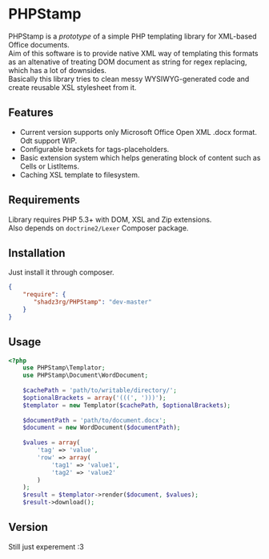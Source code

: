 PHPStamp
=========

PHPStamp is a *prototype* of a simple PHP templating library for XML-based Office documents.  
Aim of this software is to provide native XML way of templating this formats as an altenative of treating DOM document as string for regex replacing, which has a lot of downsides.  
Basically this library tries to clean messy WYSIWYG-generated code and create reusable XSL stylesheet from it.  

Features
----
  - Current version supports only Microsoft Office Open XML .docx format. Odt support WIP.
  - Configurable brackets for tags-placeholders.
  - Basic extension system which helps generating block of content such as Cells or ListItems.
  - Caching XSL template to filesystem.

Requirements
----
Library requires PHP 5.3+ with DOM, XSL and Zip extensions.  
Also depends on ```doctrine2/Lexer``` Composer package.

Installation
----
Just install it through composer.
```json
{
    "require": {
       "shadz3rg/PHPStamp": "dev-master"
    }
}
```

Usage
----
```php
<?php
    use PHPStamp\Templator;
    use PHPStamp\Document\WordDocument;
    
    $cachePath = 'path/to/writable/directory/';
    $optionalBrackets = array('(((', ')))');
    $templator = new Templator($cachePath, $optionalBrackets);
    
    $documentPath = 'path/to/document.docx';
    $document = new WordDocument($documentPath);
    
    $values = array(
        'tag' => 'value', 
        'row' => array(
            'tag1' => 'value1', 
            'tag2' => 'value2'
        )
    );
    $result = $templator->render($document, $values);
    $result->download();
```

Version
----

Still just experement :3

